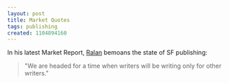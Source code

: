 ```yaml
---
layout: post
title: Market Quotes
tags: publishing
created: 1104894160
---
```

 In his latest Market Report, [Ralan](http://www.ralan.com/) bemoans the state of SF publishing: 

> "We are headed for a time when writers will be writing only for
>  other writers." 
